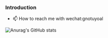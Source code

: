 ### Introduction
- 📫 How to reach me with wechat:gnotuyoal

![Anurag's GitHub stats](https://github-readme-stats.vercel.app/api?username=laoyutong&show_icons=true&theme=radical)
